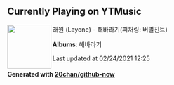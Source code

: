 ## Currently Playing on YTMusic

[<img align="left" width="100" src="https://lh3.googleusercontent.com/B9818xpMvQhDLUTN6L75pPCXouHn4aAR-MpOatH6cKQvzkCLWSTKm6DVmpOnjLBk1NeKbtyIs4Bof36_">](https://music.youtube.com/watch?v=feLyw9hjvog)

래원 (Layone) - 해바라기(피처링: 버벌진트)

**Albums**: 해바라기

Last updated at 02/24/2021 12:25

#### Generated with [20chan/github-now](https://github.com/20chan/github-now)


<!--
**20chan/20chan** is a ✨ _special_ ✨ repository because its `README.md` (this file) appears on your GitHub profile.

Here are some ideas to get you started:

- 🔭 I’m currently working on ...
- 🌱 I’m currently learning ...
- 👯 I’m looking to collaborate on ...
- 🤔 I’m looking for help with ...
- 💬 Ask me about ...
- 📫 How to reach me: ...
- 😄 Pronouns: ...
- ⚡ Fun fact: ...
-->
